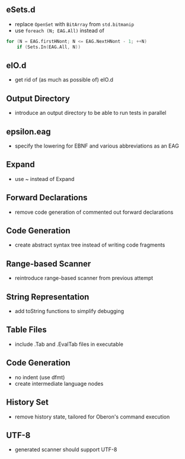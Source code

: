 ## eSets.d

- replace `OpenSet` with `BitArray` from `std.bitmanip`
- use `foreach (N; EAG.All)` instead of

```d
for (N = EAG.firstHNont; N <= EAG.NextHNont - 1; ++N)
    if (Sets.In(EAG.All, N))
```

## eIO.d

- get rid of (as much as possible of) eIO.d

## Output Directory

- introduce an output directory to be able to run tests in parallel

## epsilon.eag

- specify the lowering for EBNF and various abbreviations as an EAG

## Expand

- use ~ instead of Expand

## Forward Declarations

- remove code generation of commented out forward declarations

## Code Generation

- create abstract syntax tree instead of writing code fragments

## Range-based Scanner

- reintroduce range-based scanner from previous attempt

## String Representation

- add toString functions to simplify debugging

## Table Files

- include .Tab and .EvalTab files in executable

## Code Generation

- no indent (use dfmt)
- create intermediate language nodes

## History Set

- remove history state, tailored for Oberon's command execution

## UTF-8

- generated scanner should support UTF-8
